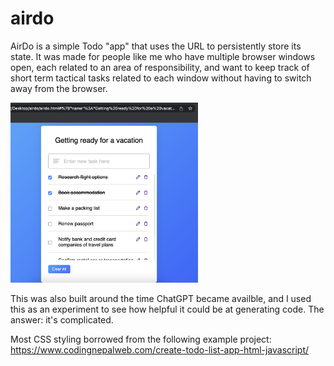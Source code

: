 # airdo

AirDo is a simple Todo "app" that uses the URL to persistently store its state.
It was made for people like me who have multiple browser windows open, each related to 
an area of responsibility, and want to keep track of short term tactical tasks 
related to each window without having to switch away from the browser. 

<img src="screenshot.png" alt="screenshot" width="300"/>

This was also built around the time ChatGPT became availble, and I used this as an
experiment to see how helpful it could be at generating code. The answer: it's complicated. 

Most CSS styling borrowed from the following example project: 
https://www.codingnepalweb.com/create-todo-list-app-html-javascript/

